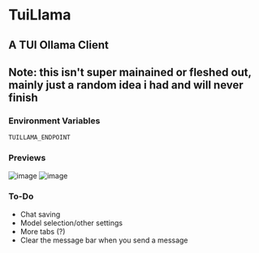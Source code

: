 # TuiLlama
## A TUI Ollama Client
## Note: this isn't super mainained or fleshed out, mainly just a random idea i had and will never finish

### Environment Variables
`TUILLAMA_ENDPOINT`

### Previews
![image](https://github.com/user-attachments/assets/f0a0a15d-dd36-4677-ad5c-0f1895dc993d)
![image](https://github.com/user-attachments/assets/2f8d335f-bb88-43fb-a2cf-b37a14fab6e3)

### To-Do
- Chat saving
- Model selection/other settings
- More tabs (?)
- Clear the message bar when you send a message
